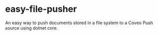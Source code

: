 # easy-file-pusher
An easy way to push documents stored in a file system to a Coveo Push source using dotnet core.
